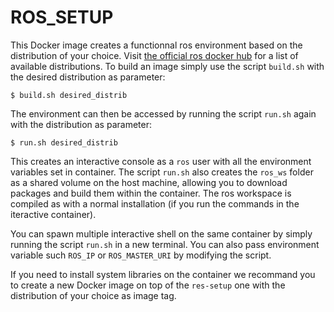 # ROS_SETUP

This Docker image creates a functionnal ros environment based on the distribution of your choice. Visit [the official ros docker hub](https://hub.docker.com/_/ros) for a list of available distributions. To build an image simply use the script `build.sh` with the desired distribution as parameter:

```console
$ build.sh desired_distrib
```

The environment can then be accessed by running the script `run.sh` again with the distribution as parameter:

```console
$ run.sh desired_distrib
```

This creates an interactive console as a `ros` user with all the environment variables set in container. The script `run.sh` also creates the `ros_ws` folder as a shared volume on the host machine, allowing you to download packages and build them within the container. The ros workspace is compiled as with a normal installation (if you run the commands in the iteractive container).

You can spawn multiple interactive shell on the same container by simply running the script `run.sh` in a new terminal. You can also pass environment variable such `ROS_IP` or `ROS_MASTER_URI` by modifying the script.

If you need to install system libraries on the container we recommand you to create a new Docker image on top of the `res-setup` one with the distribution of your choice as image tag.